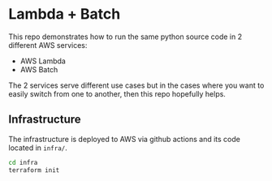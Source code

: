 # Lambda + Batch

This repo demonstrates how to run the same python source code in 2 different AWS services:

* AWS Lambda
* AWS Batch

The 2 services serve different use cases but in the cases where you want to easily switch from one to another, then this repo hopefully helps.

## Infrastructure

The infrastructure is deployed to AWS via github actions and its code located in `infra/`.

``` bash
cd infra
terraform init
```
